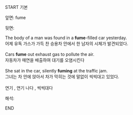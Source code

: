 START
기본

앞면:
fume


뒷면:
<div>The body of a man was found in a <strong>fume</strong>-filled car yesterday. </div><div><div>어제 유독 가스가 가득 찬 승용차 안에서 한 남자의 시체가 발견되었다.</div></div><div><br></div><div><div>Cars <strong>fume</strong> out exhaust gas to pollute the air. </div><div><div>자동차가 매연을 배출하여 대기를 오염시킨다</div></div></div><div><br></div><div><div>She sat in the car, silently <b>fuming</b> at the traffic jam. </div><div>그녀는 차 안에 앉아서 차가 막히는 것에 말없이 씩씩대고 있었다.</div></div><div><br></div><div>연기 , 연기 나다 , 씩씩대다</div>


해석:

END